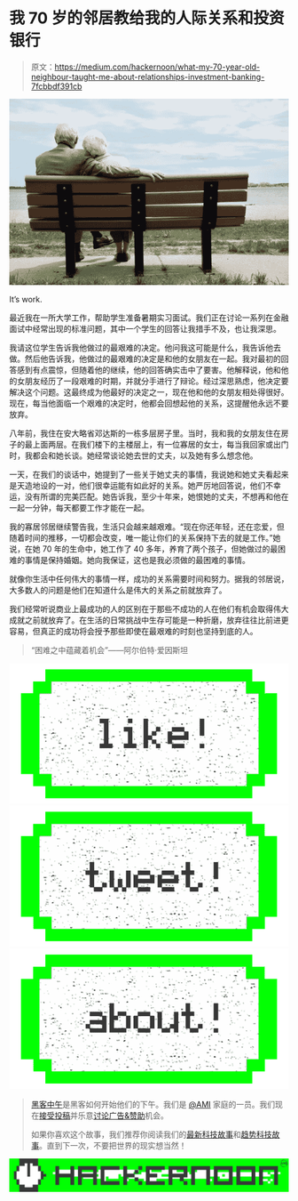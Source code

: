 # 我 70 岁的邻居教给我的人际关系和投资银行

> 原文：<https://medium.com/hackernoon/what-my-70-year-old-neighbour-taught-me-about-relationships-investment-banking-7fcbbdf391cb>

![](img/9a62b287f3c4c8ecefe0542f1dbb267b.png)

It’s work.

最近我在一所大学工作，帮助学生准备暑期实习面试。我们正在讨论一系列在金融面试中经常出现的标准问题，其中一个学生的回答让我措手不及，也让我深思。

我请这位学生告诉我他做过的最艰难的决定。他问我这可能是什么，我告诉他去做。然后他告诉我，他做过的最艰难的决定是和他的女朋友在一起。我对最初的回答感到有点震惊，但随着他的继续，他的回答确实击中了要害。他解释说，他和他的女朋友经历了一段艰难的时期，并就分手进行了辩论。经过深思熟虑，他决定要解决这个问题。这最终成为他最好的决定之一，现在他和他的女朋友相处得很好。现在，每当他面临一个艰难的决定时，他都会回想起他的关系，这提醒他永远不要放弃。

八年前，我住在安大略省邓达斯的一栋多层房子里。当时，我和我的女朋友住在房子的最上面两层。在我们楼下的主楼层上，有一位寡居的女士，每当我回家或出门时，我都会和她长谈。她经常谈论她去世的丈夫，以及她有多么想念他。

一天，在我们的谈话中，她提到了一些关于她丈夫的事情，我说她和她丈夫看起来是天造地设的一对，他们很幸运能有如此好的关系。她严厉地回答说，他们不幸运，没有所谓的完美匹配。她告诉我，至少十年来，她恨她的丈夫，不想再和他在一起一分钟，每天都要工作才能在一起。

我的寡居邻居继续警告我，生活只会越来越艰难。“现在你还年轻，还在恋爱，但随着时间的推移，一切都会改变，唯一能让你们的关系保持下去的就是工作。”她说，在她 70 年的生命中，她工作了 40 多年，养育了两个孩子，但她做过的最困难的事情是保持婚姻。她向我保证，这也是我必须做的最困难的事情。

就像你生活中任何伟大的事情一样，成功的关系需要时间和努力。据我的邻居说，大多数人的问题是他们在知道什么是伟大的关系之前就放弃了。

我们经常听说商业上最成功的人的区别在于那些不成功的人在他们有机会取得伟大成就之前就放弃了。在生活的日常挑战中生存可能是一种折磨，放弃往往比前进更容易，但真正的成功将会授予那些即使在最艰难的时刻也坚持到底的人。

> “困难之中蕴藏着机会”——阿尔伯特·爱因斯坦

[![](img/50ef4044ecd4e250b5d50f368b775d38.png)](http://bit.ly/HackernoonFB)[![](img/979d9a46439d5aebbdcdca574e21dc81.png)](https://goo.gl/k7XYbx)[![](img/2930ba6bd2c12218fdbbf7e02c8746ff.png)](https://goo.gl/4ofytp)

> [黑客中午](http://bit.ly/Hackernoon)是黑客如何开始他们的下午。我们是 [@AMI](http://bit.ly/atAMIatAMI) 家庭的一员。我们现在[接受投稿](http://bit.ly/hackernoonsubmission)并乐意[讨论广告&赞助](mailto:partners@amipublications.com)机会。
> 
> 如果你喜欢这个故事，我们推荐你阅读我们的[最新科技故事](http://bit.ly/hackernoonlatestt)和[趋势科技故事](https://hackernoon.com/trending)。直到下一次，不要把世界的现实想当然！

[![](img/be0ca55ba73a573dce11effb2ee80d56.png)](https://goo.gl/Ahtev1)